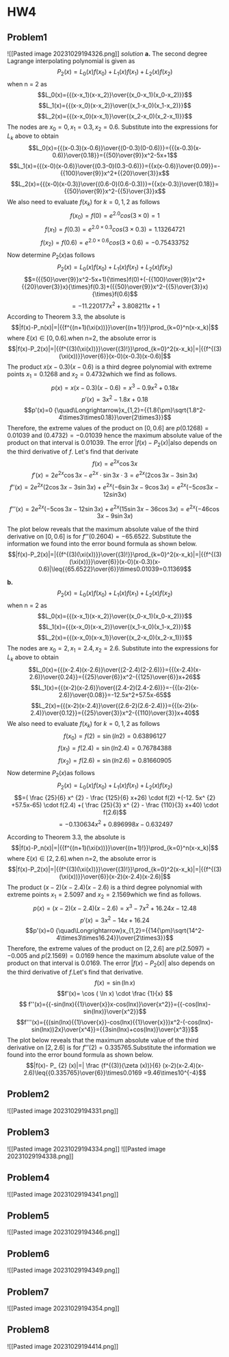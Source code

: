 # HW4
## Problem1
![[Pasted image 20231029194326.png]]
*solution*
**a.**
The second degree Lagrange interpolating polynomial is given as
$$P_2(x)=L_0(x)f(x_0)+L_1(x)f(x_1)+L_2(x)f(x_2)$$
when n = 2 as
$$L_0(x)={{(x-x_1)(x-x_2)}\over{(x_0-x_1)(x_0-x_2)}}$$
$$L_1(x)={{(x-x_0)(x-x_2)}\over{(x_1-x_0)(x_1-x_2)}}$$
$$L_2(x)={{(x-x_0)(x-x_1)}\over{(x_2-x_0)(x_2-x_1)}}$$
The nodes are $x_0=0,x_1=0.3,x_2=0.6.$ Substitute into the expressions for $L_k$ above to obtain
$$L_0(x)={{(x-0.3)(x-0.6)}\over{(0-0.3)(0-0.6)}}={{(x-0.3)(x-0.6)}\over{0.18}}={{50}\over{9}}x^2-5x+1$$
$$L_1(x)={{(x-0)(x-0.6)}\over{(0.3-0)(0.3-0.6)}}={{x(x-0.6)}\over{0.09}}=-{{100}\over{9}}x^2+{{20}\over{3}}x$$
$$L_2(x)={{(x-0)(x-0.3)}\over{(0.6-0)(0.6-0.3)}}={{x(x-0.3)}\over{0.18}}={{50}\over{9}}x^2-{{5}\over{3}}x$$
We also need to evaluate $f(x_k)$ for $k =0,1,2$ as follows
$$f(x_0)=f(0)=e^{2.0}cos(3\times0)=1$$
$$f(x_1)=f(0.3)=e^{2.0\times0.3}cos(3\times0.3)=1.13264721$$
$$f(x_2)=f(0.6)=e^{2.0\times0.6}cos(3\times0.6)=-0.75433752$$
Now determine $P_2(x)$as follows
$$P_2(x)=L_0(x)f(x_0)+L_1(x)f(x_1)+L_2(x)f(x_2)$$
$$=({{50}\over{9}}x^2-5x+1){\times}f(0)+(-{{100}\over{9}}x^2+{{20}\over{3}}x){\times}f(0.3)+({{50}\over{9}}x^2-{{5}\over{3}}x){\times}f(0.6)$$
$$=-11.220177x^2+3.808211x+1$$
According to Theorem 3.3, the absolute is
$$|f(x)-P_n(x)|=|{{f^{(n+1)(\xi(x))}}\over{(n+1)!}}\prod_{k=0}^n(x-x_k)|$$
where $\xi(x)\in[0,0.6].$when n=2, the absolute error is
$$|f(x)-P_2(x)|=|{{f^{(3)(\xi(x))}}\over{(3)!}}\prod_{k=0}^2(x-x_k)|=|{{f^{(3)(\xi(x))}}\over{6}}(x-0)(x-0.3)(x-0.6)|$$
The product $x(x-0.3)(x-0.6)$ is a third degree polynomial with extreme points $x_1 = 0.1268$ and $x_2 = 0.4732$which we find as follows.
$$p(x)=x(x-0.3)(x-0.6)=x^3-0.9x^2+0.18x$$
$$p'(x)=3x^2-1.8x+0.18$$
$$p'(x)=0 {\quad\Longrightarrow}x_{1,2}={{1.8{\pm}\sqrt{1.8^2-4\times3\times0.18}}\over{2\times3}}$$
Therefore, the extreme values of the product on $[0, 0.6]$ are $p(0.1268) = 0.01039$ and $(0.4732) = -0.01039$ hence the maximum absolute value of the product on that interval is 0.01039.
The error $|f(x)-P_2(x)|$also depends on the third derivative of $f$. Let's find that derivate 
$$f(x)=  e^ {2x}\cos  3x$$
$$f'(x)=  2e^ {2x}   \cos  3x-  e^ {2x}   \cdot   \sin  3x  \cdot  3=  e^ {2x}  (2  \cos  3x-3  \sin  3x)$$
$$f″(x)=   2e^ {2x}  (2  \cos  3x-3  \sin  3x)+  e^ {2x}  (-6  \sin  3x-9  \cos  3x)=e^{2x}(-5cos3x-12sin3x)$$

$$f'''(x)=  2e^ {2x}  (-5  \cos  3x-12  \sin  3x)+  e^ {2x}  (15  \sin  3x-36  \cos  3x)
=  e^ {2x}  (-46  \cos  3x-9  \sin  3x)$$

The plot below reveals that the maximum absolute value of the third derivative on $[0,0.6]$ is for $f′′′(0.2604)=−65.6522$. Substitute the information we found into the error bound formula as shown below.
$$|f(x)-P_2(x)|=|{{f^{(3)(\xi(x))}}\over{(3)!}}\prod_{k=0}^2(x-x_k)|=|{{f^{(3)(\xi(x))}}\over{6}}(x-0)(x-0.3)(x-0.6)|\leq{{65.6522}\over{6}}\times0.01039=0.11369$$

**b.**
$$P_2(x)=L_0(x)f(x_0)+L_1(x)f(x_1)+L_2(x)f(x_2)$$
when n = 2 as
$$L_0(x)={{(x-x_1)(x-x_2)}\over{(x_0-x_1)(x_0-x_2)}}$$
$$L_1(x)={{(x-x_0)(x-x_2)}\over{(x_1-x_0)(x_1-x_2)}}$$
$$L_2(x)={{(x-x_0)(x-x_1)}\over{(x_2-x_0)(x_2-x_1)}}$$
The nodes are $x_0=2,x_1=2.4,x_2=2.6.$ Substitute into the expressions for $L_k$ above to obtain
$$L_0(x)={{(x-2.4)(x-2.6)}\over{(2-2.4)(2-2.6)}}={{(x-2.4)(x-2.6)}\over{0.24}}={{25}\over{6}}x^2-{{125}\over{6}}x+26$$
$$L_1(x)={{(x-2)(x-2.6)}\over{(2.4-2)(2.4-2.6)}}=-{{(x-2)(x-2.6)}\over{0.08}}=-12.5x^2+57.5x-65$$
$$L_2(x)={{(x-2)(x-2.4)}\over{(2.6-2)(2.6-2.4)}}={{(x-2)(x-2.4)}\over{0.12}}={{25}\over{3}}x^2-{{110}\over{3}}x+40$$
We also need to evaluate $f(x_k)$ for $k =0,1,2$ as follows
$$f(x_0)=f(2)=\sin(ln2)=0.63896127$$
$$f(x_1)=f(2.4)=\sin(ln2.4)=0.76784388$$
$$f(x_2)=f(2.6)=\sin(ln2.6)=0.81660905$$
Now determine $P_2(x)$as follows
$$ P_ {2}  (x)=  L_ {0}  (x)f(  x_ {0}  )+  L_ {1}  (x)f(  x_ {1}  )+  L_ {2}  (x)f(  x_ {2}  )$$
$$=(  \frac {25}{6} x^ {2}  -  \frac {125}{6}  x+26)  \cdot  f(2)
+(-12.  5x^ {2}  +57.5x-65)  \cdot  f(2.4)
+(  \frac {25}{3}  x^ {2}  -  \frac {110}{3}  x+40)  \cdot  f(2.6)$$
$$=-0.  130634x^ {2}  +0.896998x-0.632497$$

According to Theorem 3.3, the absolute is
$$|f(x)-P_n(x)|=|{{f^{(n+1)(\xi(x))}}\over{(n+1)!}}\prod_{k=0}^n(x-x_k)|$$
where $\xi(x)\in[2,2.6].$when n=2, the absolute error is
$$|f(x)-P_2(x)|=|{{f^{(3)(\xi(x))}}\over{(3)!}}\prod_{k=0}^2(x-x_k)|=|{{f^{(3)(\xi(x))}}\over{6}}(x-2)(x-2.4)(x-2.6)|$$
The product $(x-2)(x-2.4)(x-2.6)$ is a third degree polynomial with extreme points $x_1 = 2.5097$ and $x_2 = 2.1569$which we find as follows.
$$p(x)=(x-2)(x-2.4)(x-2.6)=x^3-7x^2+16.24x-12.48$$
$$p'(x)=3x^2-14x+16.24$$
$$p'(x)=0 {\quad\Longrightarrow}x_{1,2}={{14{\pm}\sqrt{14^2-4\times3\times16.24}}\over{2\times3}}$$
Therefore, the extreme values of the product on $[2, 2.6]$ are $p(2.5097) = -0.005$ and $p(2.1569) = 0.0169$ hence the maximum absolute value of the product on that interval is 0.0169.
The error $|f(x)-  P_ {2}  (x)|$ also depends on the third derivative of $f$.Let's find that derivative.
$$f(x)= \sin  (  \ln  x)$$
$$f'(x)= \cos  (  \ln  x)  \cdot \frac {1}{x} $$ 
 $$ f''(x)={{-sin(lnx){{1}\over{x}}x-cos(lnx)}\over{x^2}}={{-cos(lnx)-sin(lnx)}\over{x^2}}$$ 
 $$f'''(x)={{(sin(lnx){{1}\over{x}}-cos(lnx){{1}\over{x}})x^2-(-cos(lnx)-sin(lnx))2x}\over{x^4}}={{3sin(lnx)+cos(lnx)}\over{x^3}}$$
The plot below reveals that the maximum absolute value of the third derivative on $[2,2.6]$ is for $f'''(2) =0.335765$.Substitute the information we found into the error bound formula as shown below.
$$|f(x)-  P_ {2}  (x)|=|  \frac {f^{(3)}(\zeta (x))}{6} (x-2)(x-2.4)(x-2.6)\leq{{0.335765}\over{6}}\times0.0169 =9.46\times10^{-4}$$


## Problem2
![[Pasted image 20231029194331.png]]
## Problem3
![[Pasted image 20231029194334.png]]
![[Pasted image 20231029194338.png]]
## Problem4
![[Pasted image 20231029194341.png]]
## Problem5
![[Pasted image 20231029194346.png]]
## Problem6
![[Pasted image 20231029194349.png]]
## Problem7
![[Pasted image 20231029194354.png]]
## Problem8
![[Pasted image 20231029194414.png]]
